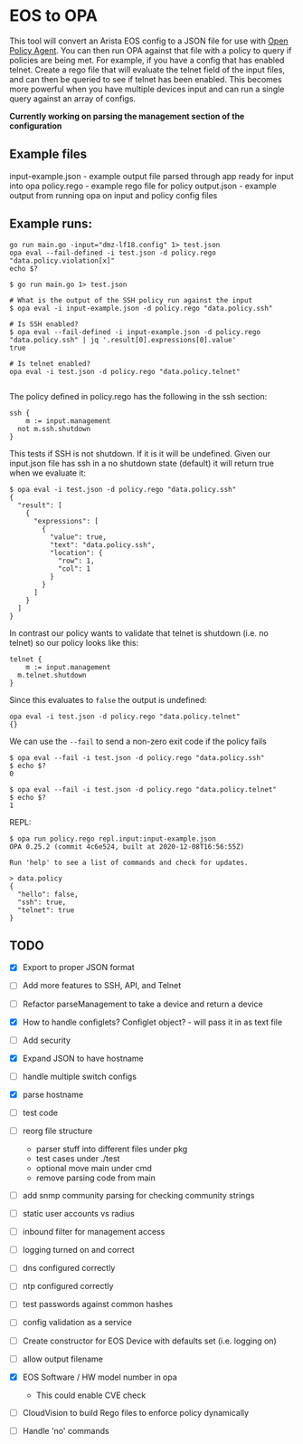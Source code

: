 # EOS to OPA

This tool will convert an Arista EOS config to a JSON file for use with [Open Policy Agent](https://www.openpolicyagent.org/docs/latest/). You can then run OPA against that file with a policy to query if policies are being met. For example, if you have a config that has enabled telnet. Create a rego file that will evaluate the telnet field of the input files, and can then be queried to see if telnet has been enabled. This becomes more powerful when you have multiple devices input and can run a single query against an array of configs.

**Currently working on parsing the management section of the configuration**

## Example files
input-example.json - example output file parsed through app ready for input into opa
policy.rego - example rego file for policy
output.json - example output from running opa on input and policy
config files

## Example runs:
```
go run main.go -input="dmz-lf18.config" 1> test.json      
opa eval --fail-defined -i test.json -d policy.rego "data.policy.violation[x]"
echo $?

```

```
$ go run main.go 1> test.json

# What is the output of the SSH policy run against the input
$ opa eval -i input-example.json -d policy.rego "data.policy.ssh"

# Is SSH enabled?
$ opa eval --fail-defined -i input-example.json -d policy.rego "data.policy.ssh" | jq '.result[0].expressions[0].value'
true

# Is telnet enabled?
opa eval -i test.json -d policy.rego "data.policy.telnet"


```

The policy defined in policy.rego has the following in the ssh section:

```
ssh {
	m := input.management
  not m.ssh.shutdown
}
```

This tests if SSH is not shutdown. If it is it will be undefined. Given our input.json file has ssh in a no shutdown state (default) it will return true when we evaluate it:

```
$ opa eval -i test.json -d policy.rego "data.policy.ssh"
{
  "result": [
    {
      "expressions": [
        {
          "value": true,
          "text": "data.policy.ssh",
          "location": {
            "row": 1,
            "col": 1
          }
        }
      ]
    }
  ]
}
```

In contrast our policy wants to validate that telnet is shutdown (i.e. no telnet) so our policy looks like this:

```
telnet {
	m := input.management
  m.telnet.shutdown
}
```

Since this evaluates to `false` the output is undefined:

```
opa eval -i test.json -d policy.rego "data.policy.telnet"
{}
```

We can use the `--fail` to send a non-zero exit code if the policy fails

```
$ opa eval --fail -i test.json -d policy.rego "data.policy.ssh"
$ echo $?
0

$ opa eval --fail -i test.json -d policy.rego "data.policy.telnet"
$ echo $?
1
```

REPL:

```
$ opa run policy.rego repl.input:input-example.json
OPA 0.25.2 (commit 4c6e524, built at 2020-12-08T16:56:55Z)

Run 'help' to see a list of commands and check for updates.

> data.policy
{
  "hello": false,
  "ssh": true,
  "telnet": true
}
```

## TODO
- [x] Export to proper JSON format
- [ ] Add more features to SSH, API, and Telnet
- [ ] Refactor parseManagement to take a device and return a device
- [x] How to handle configlets? Configlet object? - will pass it in as text file
- [ ] Add security
- [x] Expand JSON to have hostname
- [ ] handle multiple switch configs 
- [x] parse hostname
- [ ] test code
- [ ] reorg file structure
  - parser stuff into different files under pkg
  - test cases under ./test
  - optional move main under cmd
  - remove parsing code from main
- [ ] add snmp community parsing for checking community strings
- [ ] static user accounts vs radius
- [ ] inbound filter for management access
- [ ] logging turned on and correct
- [ ] dns configured correctly
- [ ] ntp configured correctly
- [ ] test passwords against common hashes
- [ ] config validation as a service
- [ ] Create constructor for EOS Device with defaults set (i.e. logging on)
- [ ] allow output filename
- [x] EOS Software / HW model number in opa 
    - This could enable CVE check
- [ ] CloudVision to build Rego files to enforce policy dynamically
- [ ] Handle 'no' commands

